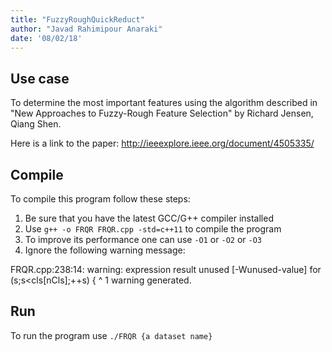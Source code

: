 ```yaml
---
title: "FuzzyRoughQuickReduct"
author: "Javad Rahimipour Anaraki"
date: '08/02/18'
---
```


## Use case
To determine the most important features using the algorithm described in "New Approaches to Fuzzy-Rough Feature Selection" by Richard Jensen, Qiang Shen.

Here is a link to the paper: http://ieeexplore.ieee.org/document/4505335/

## Compile
To compile this program follow these steps:

1. Be sure that you have the latest GCC/G++ compiler installed
2. Use `g++ -o FRQR FRQR.cpp -std=c++11` to compile the program
3. To improve its performance one can use `-O1` or `-O2` or `-O3`
4. Ignore the following warning message:

  FRQR.cpp:238:14: warning: expression result unused [-Wunused-value]
  for (s;s<cls[nCls];++s) {
  ^
  1 warning generated.

## Run
To run the program use `./FRQR {a dataset name}`

